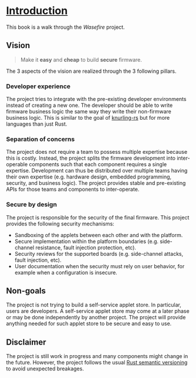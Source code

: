 # [Introduction](https://google.github.io/wasefire)

This book is a walk through the _Wasefire_ project.

## Vision

> Make it **easy** and **cheap** to build **secure** firmware.

The 3 aspects of the vision are realized through the 3 following pillars.

### Developer experience

The project tries to integrate with the pre-existing developer environments
instead of creating a new one. The developer should be able to write firmware
business logic the same way they write their non-firmware business logic. This
is similar to the goal of [knurling-rs](https://knurling.ferrous-systems.com)
but for more languages than just Rust.

### Separation of concerns

The project does not require a team to possess multiple expertise because this
is costly. Instead, the project splits the firmware development into
inter-operable components such that each component requires a single expertise.
Development can thus be distributed over multiple teams having their own
expertise (e.g. hardware design, embedded programming, security, and business
logic). The project provides stable and pre-existing APIs for those teams and
components to inter-operate.

### Secure by design

The project is responsible for the security of the final firmware. This project
provides the following security mechanisms:
- Sandboxing of the applets between each other and with the platform.
- Secure implementation within the platform boundaries (e.g. side-channel
  resistance, fault injection protection, etc).
- Security reviews for the supported boards (e.g. side-channel attacks, fault
  injection, etc).
- User documentation when the security must rely on user behavior, for example
  when a configuration is insecure.

## Non-goals

The project is not trying to build a self-service applet store. In particular,
users are developers. A self-service applet store may come at a later phase or
may be done independently by another project. The project will provide anything
needed for such applet store to be secure and easy to use.

## Disclaimer

The project is still work in progress and many components might change in the
future. However, the project follows the usual [Rust semantic
versioning](https://doc.rust-lang.org/cargo/reference/semver.html) to avoid
unexpected breakages.
